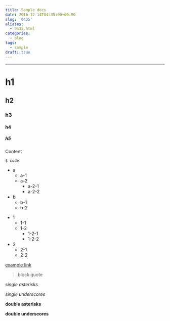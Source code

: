 ```yaml
---
title: Sample docs
date: 2016-12-14T04:35:00+09:00
slug: '0435'
aliases:
  - 0435.html
categories:
  - blog
tags:
  - sample
draft: true
---
```



---

# h1

## h2

### h3

#### h4

##### h5

Content

```
$ code
```

* a
    * a-1
    * a-2
        * a-2-1
        * a-2-2
* b
    * b-1
    * b-2


+ 1
    + 1-1
    + 1-2
        + 1-2-1
        + 1-2-2
+ 2
    + 2-1
    + 2-2


[example link](links)


> block
> quote

*single asterisks*

_single underscores_

**double asterisks**

__double underscores__

